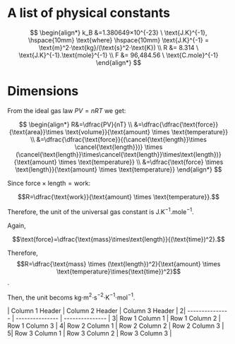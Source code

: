 # A list of physical constants
$$
\begin{align*}
k_B &=1.380649×10^{-23} \ \text{J.K}^{-1}, \hspace{10mm} \text{where} \hspace{10mm} \text{J.K}^{-1} = \text{m}^2⋅\text{kg}/(\text{s}^2⋅\text{K}) \\
R &= 8.314 \ \text{J.K}^{-1}.\text{mole}^{-1} \\
F &= 96,484.56 \ \text{C.mole}^{-1} 
\end{align*}
$$

# Dimensions
From the ideal gas law $PV = nRT$ we get:

$$
\begin{align*}
R&=\dfrac{PV}{nT} \\
&=\dfrac{\dfrac{\text{force}}{\text{area}}\times \text{volume}}{\text{amount} \times \text{temperature}} \\
&=\dfrac{\dfrac{\text{force}}{(\cancel{\text{length}}\times \cancel{\text{length}})} \times (\cancel{\text{length}}\times\cancel{\text{length}}\times\text{length})}{\text{amount} \times \text{temperature}} \\
&=\dfrac{\text{force} \times \text{length}}{\text{amount} \times \text{temperature}}
\end{align*}
$$

Since $\text{force} \times \text{length} = \text{work}$:

$$R=\dfrac{\text{work}}{\text{amount} \times \text{temperature}}.$$

Therefore, the unit of the universal gas constant is $\text{J.K}^{-1}.\text{mole}^{-1}.$

Again,

$$\text{force}=\dfrac{\text{mass}\times\text{length}}{(\text{time})^2}.$$

Therefore,
$$R=\dfrac{\text{mass} \times (\text{length})^2}{\text{amount} \times \text{temperature}\times(\text{time})^2}$$.

Then, the unit becoms kg⋅m$^2$⋅s$^{−2}$⋅K$^{−1}$⋅mol$^{−1}$.

| Column 1 Header | Column 2 Header | Column 3 Header |
2| --------------- | --------------- | --------------- |
3| Row 1 Column 1 | Row 1 Column 2 | Row 1 Column 3 |
4| Row 2 Column 1 | Row 2 Column 2 | Row 2 Column 3 |
5| Row 3 Column 1 | Row 3 Column 2 | Row 3 Column 3 |

